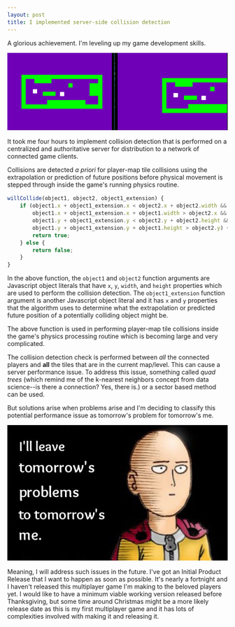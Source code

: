 ```yaml
---
layout: post
title: I implemented server-side collision detection
---
```


A glorious achievement. I'm leveling up my game development skills.

![Players bumping into walls](/assets/images/server_side_collision.gif "Players bumping into walls.")

It took me four hours to implement collision detection that is performed on a centralized and authoritative server for distribution to a network of connected game clients.

Collisions are detected *a priori* for player-map tile collisions using the extrapolation or prediction of future positions before physical movement is stepped through inside the game's running physics routine.

```javascript
willCollide(object1, object2, object1_extension) {
    if (object1.x + object1_extension.x < object2.x + object2.width &&
        object1.x + object1_extension.x + object1.width > object2.x &&
        object1.y + object1_extension.y < object2.y + object2.height &&
        object1.y + object1_extension.y + object1.height > object2.y) {
        return true;
    } else {
        return false;
    }
}
```

In the above function, the `object1` and `object2` function arguments are Javascript object literals that have `x`, `y`, `width`, and `height` properties which are used to perform the collision detection. The `object1_extension` function argument is another Javascript object literal and it has `x` and `y` properties that the algorithm uses to determine what the extrapolation or predicted future position of a potentially colliding object might be.

The above function is used in performing player-map tile collisions inside the game's physics processing routine which is becoming large and very complicated.

The collision detection check is performed between *all* the connected players and **all** the tiles that are in the current map/level. This can cause a server performance issue. To address this issue, something called *quad trees* (which remind me of the k-nearest neighbors concept from data science--is there a connection? Yes, there is.) or a sector based method can be used.

But solutions arise when problems arise and I'm deciding to classify this potential performance issue as tomorrow's problem for tomorrow's me.

![One Punch Man](/assets/images/opm_tomorrow.jpg "One Punch Man.")

Meaning, I will address such issues in the future. I've got an Initial Product Release that I want to happen as soon as possible. It's nearly a fortnight and I haven't released this multiplayer game I'm making to the beloved players yet. I would like to have a minimum viable working version released before Thanksgiving, but some time around Christmas might be a more likely release date as this is my first multiplayer game and it has lots of complexities involved with making it and releasing it.